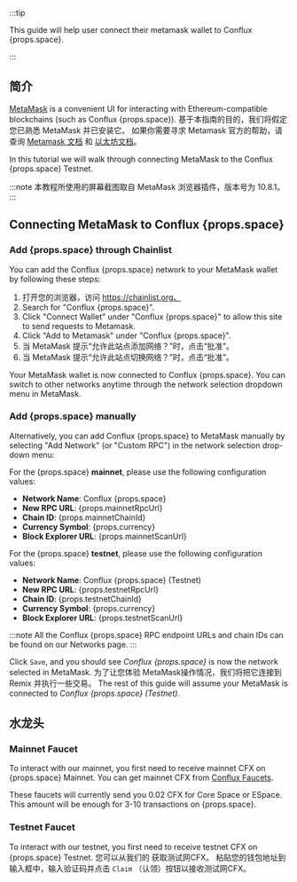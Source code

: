 :::tip

This guide will help user connect their metamask  wallet to Conflux {props.space}.

:::

## 简介

[MetaMask](https://metamask.io/) is a convenient UI for interacting with Ethereum-compatible blockchains (such as Conflux {props.space}).
基于本指南的目的，我们将假定您已熟悉 MetaMask 并已安装它。
如果你需要寻求 Metamask 官方的帮助，请查询 [Metamask 文档](https://metamask.io/faqs.html) 和 [以太坊文档](https://ethereum.org/en/)。

In this tutorial we will walk through connecting MetaMask to the Conflux {props.space} Testnet.

:::note
本教程所使用的屏幕截图取自 MetaMask 浏览器插件，版本号为 10.8.1。
:::

## Connecting MetaMask to Conflux {props.space}

### Add {props.space} through Chainlist

You can add the Conflux {props.space} network to your MetaMask wallet by following these steps:

1. 打开您的浏览器，访问 https://chainlist.org。
2. Search for "Conflux {props.space}".
3. Click "Connect Wallet" under "Conflux {props.space}" to allow this site to send requests to Metamask.
4. Click "Add to Metamask" under "Conflux {props.space}".
5. 当 MetaMask 提示“允许此站点添加网络？”时，点击“批准”。
6. 当 MetaMask 提示“允许此站点切换网络？”时，点击“批准”。

Your MetaMask wallet is now connected to Conflux {props.space}. You can switch to other networks anytime through the network selection dropdown menu in MetaMask.

### Add {props.space} manually

Alternatively, you can add Conflux {props.space} to MetaMask manually by selecting "Add Network" (or "Custom RPC") in the network selection drop-down menu:

<Img1 />

For the {props.space} **mainnet**, please use the following configuration values:

- **Network Name**: Conflux {props.space}
- **New RPC URL**: {props.mainnetRpcUrl}
- **Chain ID**: {props.mainnetChainId}
- **Currency Symbol**: {props.currency}
- **Block Explorer URL**: {props.mainnetScanUrl}

For the {props.space} **testnet**, please use the following configuration values:

- **Network Name**: Conflux {props.space} (Testnet)
- **New RPC URL**: {props.testnetRpcUrl}
- **Chain ID**: {props.testnetChainId}
- **Currency Symbol**: {props.currency}
- **Block Explorer URL**: {props.testnetScanUrl}

<Img2></Img2>

:::note
All the Conflux {props.space} RPC endpoint URLs and chain IDs can be found on our Networks page.
:::

Click `Save`, and you should see _Conflux {props.space}_ is now the network selected in MetaMask.
为了让您体验 MetaMask操作情况，我们将把它连接到 Remix 并执行一些交易。
The rest of this guide will assume your MetaMask is connected to _Conflux {props.space} (Testnet)_.

## 水龙头

### Mainnet Faucet

To interact with our mainnet, you first need to receive mainnet CFX on {props.space} Mainnet. You can get mainnet CFX from [Conflux Faucets](https://conflux-faucets.com/).

These faucets will currently send you 0.02 CFX for Core Space or ESpace. This amount will be enough for 3-10 transactions on {props.space}.

### Testnet Faucet

To interact with our testnet, you first need to receive testnet CFX on {props.space} Testnet. 您可以从我们的 <Faucet /> 获取测试网CFX。
粘贴您的钱包地址到输入框中，输入验证码并点击 `Claim` （认领）按钮以接收测试网CFX。
